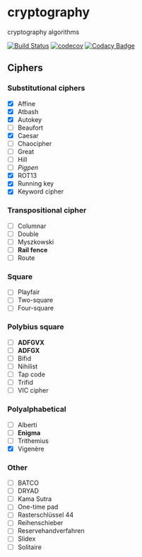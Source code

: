 # cryptography
cryptography algorithms

[![Build Status](https://travis-ci.com/dev-11/cryptography.svg?branch=master)](https://travis-ci.com/dev-11/cryptography)
[![codecov](https://codecov.io/gh/dev-11/cryptography/branch/master/graph/badge.svg)](https://codecov.io/gh/dev-11/cryptography)
[![Codacy Badge](https://api.codacy.com/project/badge/Grade/0df8700b9cc54f899f2f45e3694c24ce)](https://www.codacy.com/manual/dev-11/cryptography?utm_source=github.com&amp;utm_medium=referral&amp;utm_content=dev-11/cryptography&amp;utm_campaign=Badge_Grade)

## Ciphers

### Substitutional ciphers

- [x] Affine
- [x] Atbash
- [x] Autokey
- [ ] Beaufort
- [x] Caesar
- [ ] Chaocipher
- [ ] Great
- [ ] Hill
- [ ] _Pigpen_
- [x] ROT13
- [x] Running key
- [x] Keyword cipher

### Transpositional cipher

- [ ] Columnar
- [ ] Double
- [ ] Myszkowski
- [ ] **Rail fence**
- [ ] Route

### Square

- [ ] Playfair
- [ ] Two-square
- [ ] Four-square

### Polybius square

- [ ] **ADFGVX**
- [ ] **ADFGX**
- [ ] Bifid
- [ ] Nihilist
- [ ] Tap code
- [ ] Trifid
- [ ] VIC cipher

### Polyalphabetical

- [ ] Alberti
- [ ] **Enigma**
- [ ] Trithemius
- [x] Vigenère

### Other

- [ ] BATCO
- [ ] DRYAD
- [ ] Kama Sutra
- [ ] One-time pad
- [ ] Rasterschlüssel 44
- [ ] Reihenschieber
- [ ] Reservehandverfahren
- [ ] Slidex
- [ ] Solitaire
